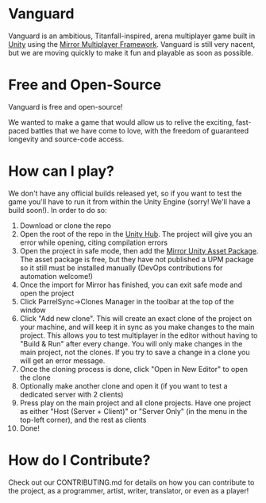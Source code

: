 # Vanguard

Vanguard is an ambitious, Titanfall-inspired, arena multiplayer game built in [Unity](https://unity.com/) using the [Mirror Multiplayer Framework](https://github.com/vis2k/Mirror).  Vanguard is still very nacent, but we are moving quickly to make it fun and playable as soon as possible.

# Free and Open-Source

Vanguard is free and open-source!

We wanted to make a game that would allow us to relive the exciting, fast-paced battles that we have come to love, with the freedom of guaranteed longevity and source-code access.

# How can I play?

We don't have any official builds released yet, so if you want to test the game you'll have to run it from within the Unity Engine (sorry!  We'll have a build soon!).  In order to do so:

1. Download or clone the repo
2. Open the root of the repo in the [Unity Hub](https://unity3d.com/get-unity/download?_gl=1*1tvp0xz*_ga*OTkxODcxMzkyLjE2MjgyMzE5OTQ.*_ga_1S78EFL1W5*MTYyODQwOTY5OC40LjAuMTYyODQwOTY5OC42MA..&_ga=2.13935924.260475146.1628369466-991871392.1628231994).  The project will give you an error while opening, citing compilation errors
3. Open the project in safe mode, then add the [Mirror Unity Asset Package](https://assetstore.unity.com/packages/tools/network/mirror-129321).  The asset package is free, but they have not published a UPM package so it still must be installed manually (DevOps contributions for automation welcome!)
4. Once the import for Mirror has finished, you can exit safe mode and open the project
5. Click ParrelSync->Clones Manager in the toolbar at the top of the window
6. Click "Add new clone".  This will create an exact clone of the project on your machine, and will keep it in sync as you make changes to the main project.  This allows you to test multiplayer in the editor without having to "Build & Run" after every change.  You will only make changes in the main project, not the clones.  If you try to save a change in a clone you will get an error message.
7. Once the cloning process is done, click "Open in New Editor" to open the clone
8. Optionally make another clone and open it (if you want to test a dedicated server with 2 clients)
9. Press play on the main project and all clone projects.  Have one project as either "Host (Server + Client)" or "Server Only" (in the menu in the top-left corner), and the rest as clients
10. Done!

# How do I Contribute?

Check out our CONTRIBUTING.md for details on how you can contribute to the project, as a programmer, artist, writer, translator, or even as a player!
